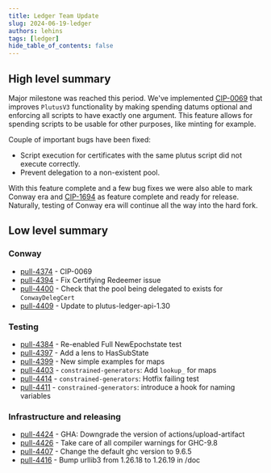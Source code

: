 ```yaml
---
title: Ledger Team Update
slug: 2024-06-19-ledger
authors: lehins
tags: [ledger]
hide_table_of_contents: false
---
```


## High level summary

Major milestone was reached this period. We've implemented
[CIP-0069](https://github.com/cardano-foundation/CIPs/tree/master/CIP-0069) that improves
`PlutusV3` functionality by making spending datums optional and enforcing all scripts to
have exactly one argument. This feature allows for spending scripts to be usable for other
purposes, like minting for example.

Couple of important bugs have been fixed:

* Script execution for certificates with the same plutus script did not execute correctly.
* Prevent delegation to a non-existent pool.

With this feature complete and a few bug fixes we were also able to mark Conway era and
[CIP-1694](https://github.com/cardano-foundation/CIPs/tree/master/CIP-1694) as feature
complete and ready for release. Naturally, testing of Conway era will continue all the way
into the hard fork.

## Low level summary

### Conway

* [pull-4374] - CIP-0069
* [pull-4394] - Fix Certifying Redeemer issue
* [pull-4400] - Check that the pool being delegated to exists for `ConwayDelegCert`
* [pull-4409] - Update to plutus-ledger-api-1.30

### Testing

* [pull-4384] - Re-enabled Full NewEpochstate test
* [pull-4397] - Add a lens to HasSubState
* [pull-4399] - New simple examples for maps
* [pull-4403] - `constrained-generators`: Add `lookup_` for maps
* [pull-4414] - `constrained-generators`: Hotfix failing test
* [pull-4411] - `constrained-generators`: introduce a hook for naming variables

### Infrastructure and releasing

* [pull-4424] - GHA: Downgrade the version of actions/upload-artifact
* [pull-4426] - Take care of all compiler warnings for GHC-9.8
* [pull-4407] - Change the default ghc version to 9.6.5
* [pull-4416] - Bump urllib3 from 1.26.18 to 1.26.19 in /doc

[pull-4384]: https://github.com/IntersectMBO/cardano-ledger/pull/4384
[pull-4394]: https://github.com/IntersectMBO/cardano-ledger/pull/4394
[pull-4399]: https://github.com/IntersectMBO/cardano-ledger/pull/4399
[pull-4400]: https://github.com/IntersectMBO/cardano-ledger/pull/4400
[pull-4374]: https://github.com/IntersectMBO/cardano-ledger/pull/4374
[pull-4403]: https://github.com/IntersectMBO/cardano-ledger/pull/4403
[pull-4397]: https://github.com/IntersectMBO/cardano-ledger/pull/4397
[pull-4414]: https://github.com/IntersectMBO/cardano-ledger/pull/4414
[pull-4409]: https://github.com/IntersectMBO/cardano-ledger/pull/4409
[pull-4424]: https://github.com/IntersectMBO/cardano-ledger/pull/4424
[pull-4411]: https://github.com/IntersectMBO/cardano-ledger/pull/4411
[pull-4426]: https://github.com/IntersectMBO/cardano-ledger/pull/4426
[pull-4407]: https://github.com/IntersectMBO/cardano-ledger/pull/4407
[pull-4416]: https://github.com/IntersectMBO/cardano-ledger/pull/4416
